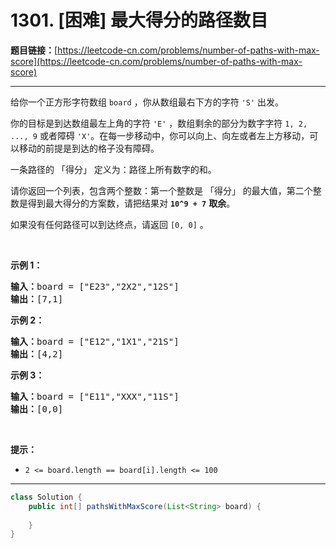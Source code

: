 # 1301. [困难] 最大得分的路径数目

**题目链接：**[https://leetcode-cn.com/problems/number-of-paths-with-max-score](https://leetcode-cn.com/problems/number-of-paths-with-max-score)

---

<div class="content__1Y2H">
 <div class="notranslate">
  <p>给你一个正方形字符数组&nbsp;<code>board</code>&nbsp;，你从数组最右下方的字符&nbsp;<code>'S'</code>&nbsp;出发。</p> 
  <p>你的目标是到达数组最左上角的字符&nbsp;<code>'E'</code> ，数组剩余的部分为数字字符&nbsp;<code>1, 2, ..., 9</code>&nbsp;或者障碍 <code>'X'</code>。在每一步移动中，你可以向上、向左或者左上方移动，可以移动的前提是到达的格子没有障碍。</p> 
  <p>一条路径的 「得分」 定义为：路径上所有数字的和。</p> 
  <p>请你返回一个列表，包含两个整数：第一个整数是 「得分」 的最大值，第二个整数是得到最大得分的方案数，请把结果对&nbsp;<strong><code>10^9 + 7</code></strong> <strong>取余</strong>。</p> 
  <p>如果没有任何路径可以到达终点，请返回&nbsp;<code>[0, 0]</code> 。</p> 
  <p>&nbsp;</p> 
  <p><strong>示例 1：</strong></p> 
  <pre class="language-text"><strong>输入：</strong>board = ["E23","2X2","12S"]
<strong>输出：</strong>[7,1]
</pre> 
  <p><strong>示例 2：</strong></p> 
  <pre class="language-text"><strong>输入：</strong>board = ["E12","1X1","21S"]
<strong>输出：</strong>[4,2]
</pre> 
  <p><strong>示例 3：</strong></p> 
  <pre class="language-text"><strong>输入：</strong>board = ["E11","XXX","11S"]
<strong>输出：</strong>[0,0]
</pre> 
  <p>&nbsp;</p> 
  <p><strong>提示：</strong></p> 
  <ul> 
   <li><code>2 &lt;= board.length == board[i].length &lt;= 100</code></li> 
  </ul> 
 </div>
</div>

---

```java
class Solution {
    public int[] pathsWithMaxScore(List<String> board) {
        
    }
}
```